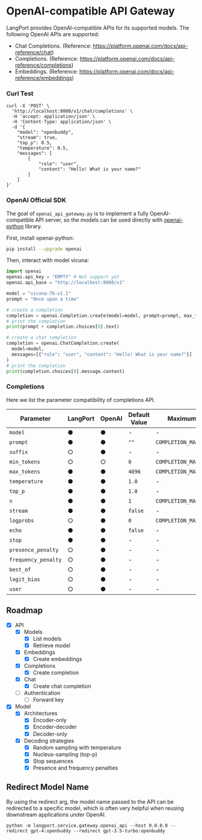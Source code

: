 OpenAI-compatible API Gateway
===

LangPort provides OpenAI-compatible APIs for its supported models.
The following OpenAI APIs are supported:
- Chat Completions. (Reference: https://platform.openai.com/docs/api-reference/chat)
- Completions. (Reference: https://platform.openai.com/docs/api-reference/completions)
- Embeddings. (Reference: https://platform.openai.com/docs/api-reference/embeddings)

### Curl Test
```shell
curl -X 'POST' \
  'http://localhost:8000/v1/chat/completions' \
  -H 'accept: application/json' \
  -H 'Content-Type: application/json' \
  -d '{
    "model": "openbuddy",
    "stream": true,
    "top_p": 0.5,
    "temperature": 0.5,
    "messages": [
        {
            "role": "user",
            "content": "Hello! What is your name?"
        }
    ]
}'
```

### OpenAI Official SDK
The goal of `openai_api_gateway.py` is to implement a fully OpenAI-compatible API server, so the models can be used directly with [openai-python](https://github.com/openai/openai-python) library.

First, install openai-python:
```bash
pip install --upgrade openai
```

Then, interact with model vicuna:
```python
import openai
openai.api_key = "EMPTY" # Not support yet
openai.api_base = "http://localhost:8000/v1"

model = "vicuna-7b-v1.1"
prompt = "Once upon a time"

# create a completion
completion = openai.Completion.create(model=model, prompt=prompt, max_tokens=64)
# print the completion
print(prompt + completion.choices[0].text)

# create a chat completion
completion = openai.ChatCompletion.create(
  model=model,
  messages=[{"role": "user", "content": "Hello! What is your name?"}]
)
# print the completion
print(completion.choices[0].message.content)
```


### Completions
Here we list the parameter compatibility of completions API.

|    Parameter    | LangPort | OpenAI | Default Value | Maximum Value |
|       ---       |   ---    | --- | --- | --- |
| `model`         | ● | ● | - | - |
| `prompt`        | ● | ● | `""` | `COMPLETION_MAX_PROMPT` |
| `suffix`        | ○ | ● | - | - |
| `min_tokens`    | ○ | ○ | `0` | `COMPLETION_MAX_TOKENS` |
| `max_tokens`    | ● | ● | `4096` | `COMPLETION_MAX_TOKENS` |
| `temperature`   | ● | ● | `1.0` | - |
| `top_p`         | ● | ● | `1.0` | - |
| `n`             | ● | ● | `1` | `COMPLETION_MAX_N` |
| `stream`        | ● | ● | `false` | - |
| `logprobs`      | ○ | ● | `0` | `COMPLETION_MAX_LOGPROBS` |
| `echo`          | ● | ● | `false` | - |
| `stop`          | ● | ● | - | - |
| `presence_penalty`  | ○ | ● | - | - |
| `frequency_penalty` | ○ | ● | - | - |
| `best_of`       | ○ | ● | - | - |
| `logit_bias`    | ○ | ● | - | - |
| `user`          | ○ | ● | - | - |


## Roadmap

- [x] API
    - [x] Models
        - [x] List models
        - [x] Retrieve model
    - [x] Embeddings
        - [x] Create embeddings
    - [x] Completions
        - [x] Create completion
    - [x] Chat
        - [x] Create chat completion
    - [ ] Authentication
        - [ ] Forward key
- [x] Model
    - [x] Architectures
        - [x] Encoder-only
        - [x] Encoder-decoder
        - [x] Decoder-only
    - [x] Decoding strategies
        - [x] Random sampling with temperature
        - [x] Nucleus-sampling (top-p)
        - [x] Stop sequences
        - [x] Presence and frequency penalties

## Redirect Model Name

By using the redirect arg, the model name passed to the API can be redirected to a specific model, which is often very helpful when reusing downstream applications under OpenAI.

```shell
python -m langport.service.gateway.openai_api --host 0.0.0.0 --redirect gpt-4:openbuddy --redirect gpt-3.5-turbo:openbuddy
```